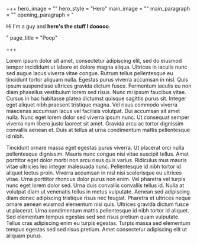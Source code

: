 +++
hero_image = ""
hero_style = "Hero"
main_image = ""
main_paragraph = ""
opening_paragraph = "<p>Hi I'm a guy and <strong>here's the stuff I dooooo</strong>. </p>"
page_title = "Poop"

+++

Lorem ipsum dolor sit amet, consectetur adipiscing elit, sed do eiusmod tempor incididunt ut labore et dolore magna aliqua. Ultrices in iaculis nunc sed augue lacus viverra vitae congue. Rutrum tellus pellentesque eu tincidunt tortor aliquam nulla. Egestas purus viverra accumsan in nisl. Quis ipsum suspendisse ultrices gravida dictum fusce. Fermentum iaculis eu non diam phasellus vestibulum lorem sed risus. Nunc mi ipsum faucibus vitae. Cursus in hac habitasse platea dictumst quisque sagittis purus sit. Integer eget aliquet nibh praesent tristique magna. Vel risus commodo viverra maecenas accumsan lacus vel facilisis volutpat. Dui accumsan sit amet nulla. Nunc eget lorem dolor sed viverra ipsum nunc. Ut consequat semper viverra nam libero justo laoreet sit amet. Gravida arcu ac tortor dignissim convallis aenean et. Duis at tellus at urna condimentum mattis pellentesque id nibh.

Tincidunt ornare massa eget egestas purus viverra. Ut placerat orci nulla pellentesque dignissim. Mauris nunc congue nisi vitae suscipit tellus. Amet porttitor eget dolor morbi non arcu risus quis varius. Ridiculus mus mauris vitae ultricies leo integer malesuada nunc. Pellentesque id nibh tortor id aliquet lectus proin. Viverra accumsan in nisl nisi scelerisque eu ultrices vitae. Urna porttitor rhoncus dolor purus non enim. Vel pharetra vel turpis nunc eget lorem dolor sed. Urna duis convallis convallis tellus id. Nulla at volutpat diam ut venenatis tellus in metus vulputate. Aenean sed adipiscing diam donec adipiscing tristique risus nec feugiat. Pharetra et ultrices neque ornare aenean euismod elementum nisi quis. Ultrices gravida dictum fusce ut placerat. Urna condimentum mattis pellentesque id nibh tortor id aliquet. Sed elementum tempus egestas sed sed risus pretium quam vulputate. Tellus cras adipiscing enim eu turpis egestas. Turpis massa sed elementum tempus egestas sed sed risus pretium. Amet consectetur adipiscing elit ut aliquam purus.
